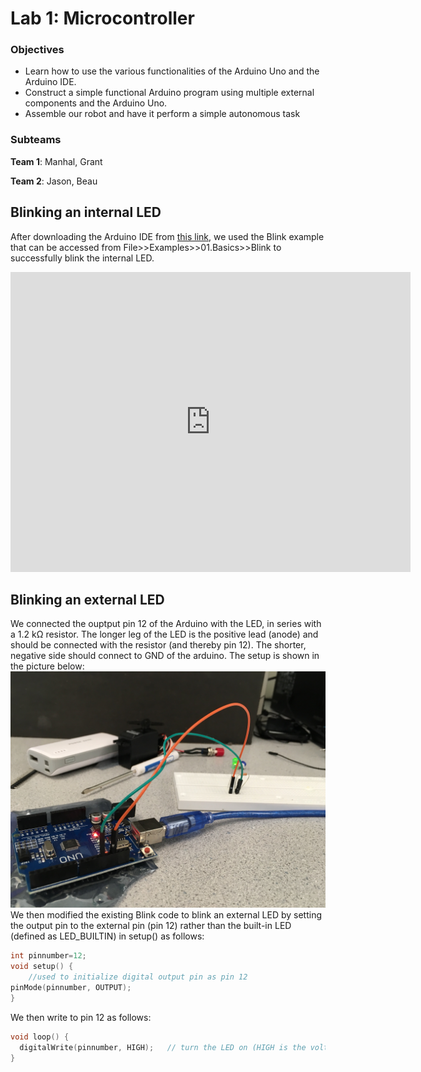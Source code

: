 # Lab 1: Microcontroller

### Objectives
* Learn how to use the various functionalities of the Arduino Uno and the Arduino IDE.
* Construct a simple functional Arduino program using multiple external components and the Arduino Uno.
* Assemble our robot and have it perform a simple autonomous task

### Subteams
**Team 1**: Manhal, Grant

**Team 2**: Jason, Beau

## Blinking an internal LED
After downloading the Arduino IDE from [this link](https://www.arduino.cc/en/Main/Software), we used the Blink example that can be accessed from File>>Examples>>01.Basics>>Blink to successfully blink the internal LED.
<iframe width="640" height="480" src="https://www.youtube.com/embed/14P1Wfs-y9U" frameborder="0" allowfullscreen></iframe>

## Blinking an external LED
We connected the ouptput pin 12 of the Arduino with the LED, in series with a 1.2 kΩ resistor. The longer leg of the LED is the positive lead (anode) and should be connected with the resistor (and thereby pin 12). The shorter, negative side should connect to GND of the arduino.
The setup is shown in the picture below:
![](images/lab1/1.jpg)  
We then modified the existing Blink code to blink an external LED by setting the output pin to  the external pin (pin 12) rather than the built-in LED (defined as LED_BUILTIN) in setup() as follows: 
```cpp
int pinnumber=12;
void setup() {
	//used to initialize digital output pin as pin 12
pinMode(pinnumber, OUTPUT);
}
```
We then write to pin 12 as follows:
```cpp
void loop() {
  digitalWrite(pinnumber, HIGH);   // turn the LED on (HIGH is the voltage level)
}
```
